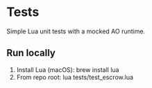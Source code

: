 # Tests

Simple Lua unit tests with a mocked AO runtime.

## Run locally

1) Install Lua (macOS):
   brew install lua
2) From repo root:
   lua tests/test_escrow.lua
